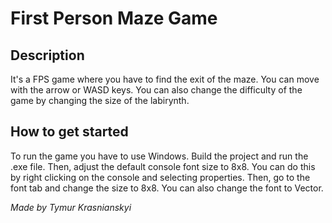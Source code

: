 # First Person Maze Game
## Description
It's a FPS game where you have to find the exit of the maze. You can move with the arrow or WASD keys. You can also change the difficulty of the game by changing the size of the labirynth.
## How to get started
To run the game you have to use Windows. Build the project and run the .exe file.
Then, adjust the default console font size to 8x8. You can do this by right clicking on the console and selecting properties. Then, go to the font tab and change the size to 8x8. You can also change the font to Vector.

_Made by Tymur Krasnianskyi_